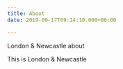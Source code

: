 ```yaml
---
title: About
date: 2019-09-17T09:14:10.000+00:00

---
```

London & Newcastle about

This is London & Newcastle